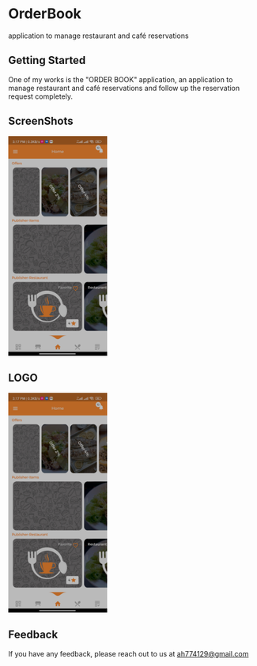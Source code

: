 # OrderBook

application to manage restaurant and café reservations

## Getting Started

One of my works is the "ORDER BOOK" application, an application to manage restaurant and café reservations and follow up the reservation request completely.

## ScreenShots
<div>
<img src='https://github.com/0Ahmad0/Order_Book/blob/master/screenshots/Screenshot_2022-08-14-15-17-20-977_com.example.orderbook.jpg' width="200px">
</div>

## LOGO
<img src='https://github.com/0Ahmad0/Order_Book/blob/master/screenshots/Screenshot_2022-08-14-15-17-20-977_com.example.orderbook.jpg' width="200px">

## Feedback

If you have any feedback, please reach out to us at ah774129@gmail.com
